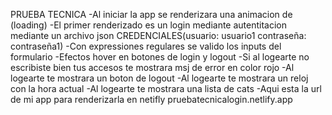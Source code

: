 PRUEBA TECNICA
-Al iniciar la app se renderizara una animacion de (loading)
-El primer renderizado es un login mediante autentitacion mediante un archivo json CREDENCIALES(usuario: usuario1 contraseña: contraseña1)
-Con expressiones regulares se valido los inputs del formulario
-Efectos hover en botones de login y logout
-Si al logearte no escribiste bien tus accesos te mostrara msj de error en color rojo
-Al logearte te mostrara un boton de logout
-Al logearte te mostrara un reloj con la hora actual 
-Al logearte te mostrara una lista de cats
-Aqui esta la url de mi app para renderizarla en netifly 
pruebatecnicalogin.netlify.app
